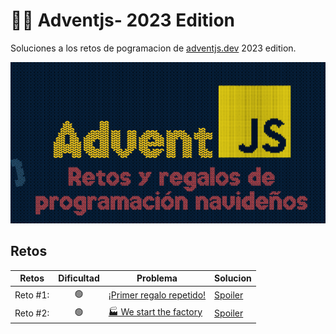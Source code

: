 # 👨‍💻 Adventjs- 2023 Edition

Soluciones a los retos de pogramacion de [adventjs.dev](https://adventjs.dev) 2023 edition.

<p align="center">
  <img src="./images/adventjs_logo.png" alt="Descripción de la imagen" class="aligncenter">
</p>

## Retos

| Retos | Dificultad | Problema | Solucion |
| --- | --- | --- | --- |
| Reto #1:  | <center>🟢</center> | [¡Primer regalo repetido!](/CHALLENGE_01/README.md) | [Spoiler](/CHALLENGE_01/script.js)
| Reto #2:  | <center>🟢</center> | [🏭 We start the factory](/CHALLENGE_02/README.md) | [Spoiler](/CHALLENGE_02/script.js)